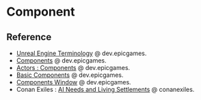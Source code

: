 # Component

## Reference

- [Unreal Engine Terminology](https://dev.epicgames.com/documentation/en-us/unreal-engine/unreal-engine-terminology) @ dev.epicgames.
- [Components](https://dev.epicgames.com/documentation/en-us/unreal-engine/components-in-unreal-engine) @ dev.epicgames.
- [Actors : Components](https://dev.epicgames.com/documentation/en-us/unreal-engine/actors-in-unreal-engine) @ dev.epicgames.
- [Basic Components](https://dev.epicgames.com/documentation/en-us/unreal-engine/basic-components-in-unreal-engine) @ dev.epicgames.
- [Components Window](https://dev.epicgames.com/documentation/en-us/unreal-engine/components-window-in-unreal-engine) @ dev.epicgames.
- Conan Exiles : [AI Needs and Living Settlements](https://www.conanexiles.com/wp-content/wiki/4284940727.html) @ conanexiles.

